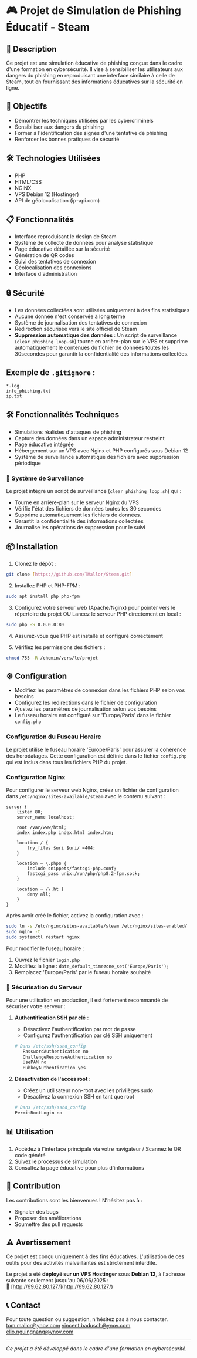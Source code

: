 # 🎮 Projet de Simulation de Phishing Éducatif - Steam

## 📝 Description
Ce projet est une simulation éducative de phishing conçue dans le cadre d'une formation en cybersécurité. Il vise à sensibiliser les utilisateurs aux dangers du phishing en reproduisant une interface similaire à celle de Steam, tout en fournissant des informations éducatives sur la sécurité en ligne.

## 🎯 Objectifs
- Démontrer les techniques utilisées par les cybercriminels
- Sensibiliser aux dangers du phishing
- Former à l'identification des signes d'une tentative de phishing
- Renforcer les bonnes pratiques de sécurité

## 🛠️ Technologies Utilisées
- PHP
- HTML/CSS
- NGINX
- VPS Debian 12 (Hostinger) 
- API de géolocalisation (ip-api.com)

## 📋 Fonctionnalités
- Interface reproduisant le design de Steam
- Système de collecte de données pour analyse statistique
- Page éducative détaillée sur la sécurité
- Génération de QR codes
- Suivi des tentatives de connexion
- Géolocalisation des connexions
- Interface d'administration

## 🔒 Sécurité
- Les données collectées sont utilisées uniquement à des fins statistiques
- Aucune donnée n'est conservée à long terme
- Système de journalisation des tentatives de connexion
- Redirection sécurisée vers le site officiel de Steam
- **Suppression automatique des données** : Un script de surveillance (`clear_phishing_loop.sh`) tourne en arrière-plan sur le VPS et supprime automatiquement le contenues du fichier de données toutes les 30secondes pour garantir la confidentialité des informations collectées.



## Exemple de `.gitignore` :
```gitignore
*.log
info_phishing.txt
ip.txt
```

## 🛠️ Fonctionnalités Techniques
- Simulations réalistes d'attaques de phishing
- Capture des données dans un espace administrateur restreint
- Page éducative intégrée
- Hébergement sur un VPS avec Nginx et PHP configurés sous Debian 12
- Système de surveillance automatique des fichiers avec suppression périodique

### 🔄 Système de Surveillance
Le projet intègre un script de surveillance (`clear_phishing_loop.sh`) qui :
- Tourne en arrière-plan sur le serveur Nginx du VPS
- Vérifie l'état des fichiers de données toutes les 30 secondes
- Supprime automatiquement les fichiers de données.
- Garantit la confidentialité des informations collectées
- Journalise les opérations de suppression pour le suivi

## 📦 Installation
1. Clonez le dépôt :
```bash
git clone [https://github.com/TMallor/Steam.git]
```

2. Installez PHP et PHP-FPM :
```bash
sudo apt install php php-fpm
```

3. Configurez votre serveur web (Apache/Nginx) pour pointer vers le répertoire du projet
   OU
   Lancez le serveur PHP directement en local :
```bash
sudo php -S 0.0.0.0:80
```

4. Assurez-vous que PHP est installé et configuré correctement

5. Vérifiez les permissions des fichiers :
```bash
chmod 755 -R /chemin/vers/le/projet
```

## ⚙️ Configuration
- Modifiez les paramètres de connexion dans les fichiers PHP selon vos besoins
- Configurez les redirections dans le fichier de configuration
- Ajustez les paramètres de journalisation selon vos besoins
- Le fuseau horaire est configuré sur 'Europe/Paris' dans le fichier `config.php`

### Configuration du Fuseau Horaire
Le projet utilise le fuseau horaire 'Europe/Paris' pour assurer la cohérence des horodatages. Cette configuration est définie dans le fichier `config.php` qui est inclus dans tous les fichiers PHP du projet.

### Configuration Nginx
Pour configurer le serveur web Nginx, créez un fichier de configuration dans `/etc/nginx/sites-available/steam` avec le contenu suivant :

```nginx
server {
    listen 80;
    server_name localhost;

    root /var/www/html;
    index index.php index.html index.htm;

    location / {
        try_files $uri $uri/ =404;
    }

    location ~ \.php$ {
        include snippets/fastcgi-php.conf;
        fastcgi_pass unix:/run/php/php8.2-fpm.sock;
    }

    location ~ /\.ht {
        deny all;
    }
}
```

Après avoir créé le fichier, activez la configuration avec :
```bash
sudo ln -s /etc/nginx/sites-available/steam /etc/nginx/sites-enabled/
sudo nginx -t
sudo systemctl restart nginx
```

Pour modifier le fuseau horaire :
1. Ouvrez le fichier `login.php`
2. Modifiez la ligne : `date_default_timezone_set('Europe/Paris');`
3. Remplacez 'Europe/Paris' par le fuseau horaire souhaité

### 🔐 Sécurisation du Serveur
Pour une utilisation en production, il est fortement recommandé de sécuriser votre serveur :

1. **Authentification SSH par clé** :
   - Désactivez l'authentification par mot de passe
   - Configurez l'authentification par clé SSH uniquement
   ```bash
   # Dans /etc/ssh/sshd_config
      PasswordAuthentication no
      ChallengeResponseAuthentication no
      UsePAM no
      PubkeyAuthentication yes
     ```



2. **Désactivation de l'accès root** :
   - Créez un utilisateur non-root avec les privilèges sudo
   - Désactivez la connexion SSH en tant que root
   ```bash
   # Dans /etc/ssh/sshd_config
   PermitRootLogin no
   ```


## 📊 Utilisation
1. Accédez à l'interface principale via votre navigateur / Scannez le QR code généré
2. Suivez le processus de simulation
3. Consultez la page éducative pour plus d'informations

## 👥 Contribution
Les contributions sont les bienvenues ! N'hésitez pas à :
- Signaler des bugs
- Proposer des améliorations
- Soumettre des pull requests


## ⚠️ Avertissement
Ce projet est conçu uniquement à des fins éducatives. L'utilisation de ces outils pour des activités malveillantes est strictement interdite.

Le projet a été **déployé sur un VPS Hostinger** sous **Debian 12**, à l'adresse suivante seulement jusqu'au 06/06/2025 :  
🔗 [http://69.62.80.127/](http://69.62.80.127/)

## 📞 Contact
Pour toute question ou suggestion, n'hésitez pas à nous contacter.
tom.mallor@ynov.com
vincent.badusch@ynov.com
elio.nguingnang@ynov.com

---
*Ce projet a été développé dans le cadre d'une formation en cybersécurité.*

